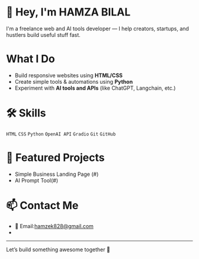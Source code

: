 # 👋 Hey, I'm HAMZA BILAL

I'm a freelance web and AI tools developer — I help creators, startups, and hustlers build useful stuff fast.

# What I Do
- Build responsive websites using **HTML/CSS**
- Create simple tools & automations using **Python**
- Experiment with **AI tools and APIs** (like ChatGPT, Langchain, etc.)

# 🛠️ Skills
`HTML` `CSS` `Python` `OpenAI API` `Gradio` `Git` `GitHub`

# 📂 Featured Projects
- Simple Business Landing Page (#)
- AI Prompt Tool(#)

# 📫 Contact Me
- 📧 Email:hamzek828@gmail.com
- 
---

Let’s build something awesome together 🚀
